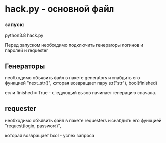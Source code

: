 # hack.py - основной файл

### запуск:

python3.8 hack.py

Перед запуском необходимо подключить генераторы логинов и паролей и requester

## Генераторы

необходимо объявить файл в пакете generators и снабдить его функцией "next_str()",
которая возвращает пару str("str"), bool(finished)

если finished = True - следующий вызов начинает генерацию сначала.


## requester

необходимо объявить файл в пакете requesters и снабдить его функцией "request(login, password)",

которая возвращает bool - успех запроса
